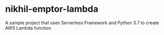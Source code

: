 # nikhil-emptor-lambda
A sample project that uses Serverless Framework​ and Python 3.7​ to create AWS Lambda function
